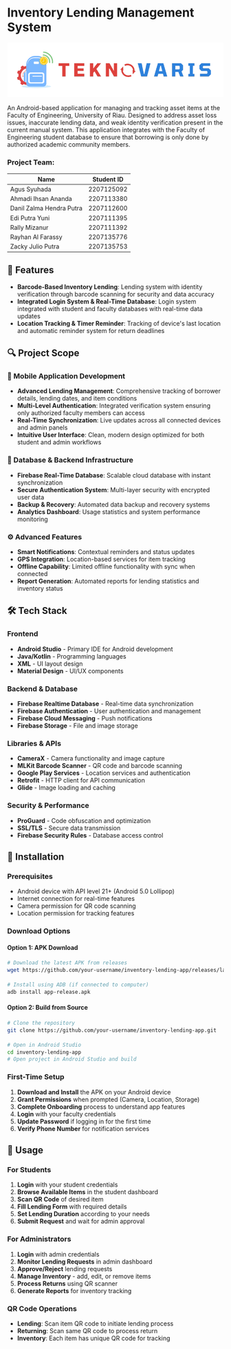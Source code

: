 # Inventory Lending Management System

![](images/teknovaris.png)

An Android-based application for managing and tracking asset items at the Faculty of Engineering, University of Riau. Designed to address asset loss issues, inaccurate lending data, and weak identity verification present in the current manual system. This application integrates with the Faculty of Engineering student database to ensure that borrowing is only done by authorized academic community members.

### **Project Team:**

| Name                     | Student ID |
| ------------------------ | ---------- |
| Agus Syuhada             | 2207125092 |
| Ahmadi Ihsan Ananda      | 2207113380 |
| Danil Zalma Hendra Putra | 2207112600 |
| Edi Putra Yuni           | 2207111395 |
| Rally Mizanur            | 2207111392 |
| Rayhan Al Farassy        | 2207135776 |
| Zacky Julio Putra        | 2207135753 |

## 🚀 Features

- **Barcode-Based Inventory Lending**: Lending system with identity verification through barcode scanning for security and data accuracy
- **Integrated Login System & Real-Time Database**: Login system integrated with student and faculty databases with real-time data updates
- **Location Tracking & Timer Reminder**: Tracking of device's last location and automatic reminder system for return deadlines

## 🔍 Project Scope

### 📱 Mobile Application Development

- **Advanced Lending Management**: Comprehensive tracking of borrower details, lending dates, and item conditions
- **Multi-Level Authentication**: Integrated verification system ensuring only authorized faculty members can access
- **Real-Time Synchronization**: Live updates across all connected devices and admin panels
- **Intuitive User Interface**: Clean, modern design optimized for both student and admin workflows

### 💾 Database & Backend Infrastructure

- **Firebase Real-Time Database**: Scalable cloud database with instant synchronization
- **Secure Authentication System**: Multi-layer security with encrypted user data
- **Backup & Recovery**: Automated data backup and recovery systems
- **Analytics Dashboard**: Usage statistics and system performance monitoring

### ⚙️ Advanced Features

- **Smart Notifications**: Contextual reminders and status updates
- **GPS Integration**: Location-based services for item tracking
- **Offline Capability**: Limited offline functionality with sync when connected
- **Report Generation**: Automated reports for lending statistics and inventory status

## 🛠️ Tech Stack

### Frontend

- **Android Studio** - Primary IDE for Android development
- **Java/Kotlin** - Programming languages
- **XML** - UI layout design
- **Material Design** - UI/UX components

### Backend & Database

- **Firebase Realtime Database** - Real-time data synchronization
- **Firebase Authentication** - User authentication and management
- **Firebase Cloud Messaging** - Push notifications
- **Firebase Storage** - File and image storage

### Libraries & APIs

- **CameraX** - Camera functionality and image capture
- **MLKit Barcode Scanner** - QR code and barcode scanning
- **Google Play Services** - Location services and authentication
- **Retrofit** - HTTP client for API communication
- **Glide** - Image loading and caching

### Security & Performance

- **ProGuard** - Code obfuscation and optimization
- **SSL/TLS** - Secure data transmission
- **Firebase Security Rules** - Database access control

## 📲 Installation

### Prerequisites

- Android device with API level 21+ (Android 5.0 Lollipop)
- Internet connection for real-time features
- Camera permission for QR code scanning
- Location permission for tracking features

### Download Options

#### Option 1: APK Download

```bash
# Download the latest APK from releases
wget https://github.com/your-username/inventory-lending-app/releases/latest/download/app-release.apk

# Install using ADB (if connected to computer)
adb install app-release.apk
```

#### Option 2: Build from Source

```bash
# Clone the repository
git clone https://github.com/your-username/inventory-lending-app.git

# Open in Android Studio
cd inventory-lending-app
# Open project in Android Studio and build
```

### First-Time Setup

1. **Download and Install** the APK on your Android device
2. **Grant Permissions** when prompted (Camera, Location, Storage)
3. **Complete Onboarding** process to understand app features
4. **Login** with your faculty credentials
5. **Update Password** if logging in for the first time
6. **Verify Phone Number** for notification services

## 🎯 Usage

### For Students

1. **Login** with your student credentials
2. **Browse Available Items** in the student dashboard
3. **Scan QR Code** of desired item
4. **Fill Lending Form** with required details
5. **Set Lending Duration** according to your needs
6. **Submit Request** and wait for admin approval

### For Administrators

1. **Login** with admin credentials
2. **Monitor Lending Requests** in admin dashboard
3. **Approve/Reject** lending requests
4. **Manage Inventory** - add, edit, or remove items
5. **Process Returns** using QR scanner
6. **Generate Reports** for inventory tracking

### QR Code Operations

- **Lending**: Scan item QR code to initiate lending process
- **Returning**: Scan same QR code to process return
- **Inventory**: Each item has unique QR code for tracking
